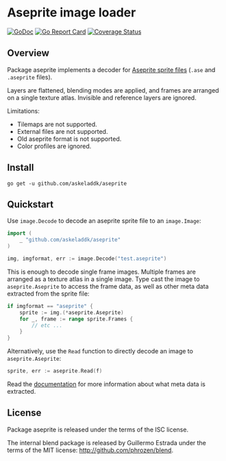# Aseprite image loader

[![GoDoc](https://godoc.org/github.com/askeladdk/aseprite?status.png)](https://godoc.org/github.com/askeladdk/aseprite)
[![Go Report Card](https://goreportcard.com/badge/github.com/askeladdk/aseprite)](https://goreportcard.com/report/github.com/askeladdk/aseprite)
[![Coverage Status](https://coveralls.io/repos/github/askeladdk/aseprite/badge.svg?branch=master)](https://coveralls.io/github/askeladdk/aseprite?branch=master)

## Overview

Package aseprite implements a decoder for [Aseprite sprite files](https://github.com/aseprite/aseprite/blob/main/docs/ase-file-specs.md) (`.ase` and `.aseprite` files).

Layers are flattened, blending modes are applied, and frames are arranged on a single texture atlas. Invisible and reference layers are ignored.

Limitations:
- Tilemaps are not supported.
- External files are not supported.
- Old aseprite format is not supported.
- Color profiles are ignored.

## Install

```
go get -u github.com/askeladdk/aseprite
```

## Quickstart

Use `image.Decode` to decode an aseprite sprite file to an `image.Image`:

```go
import (
    _ "github.com/askeladdk/aseprite"
)

img, imgformat, err := image.Decode("test.aseprite")
```

This is enough to decode single frame images. Multiple frames are arranged as a texture atlas in a single image. Type cast the image to `aseprite.Aseprite` to access the frame data, as well as other meta data extracted from the sprite file:

```go
if imgformat == "aseprite" {
    sprite := img.(*aseprite.Aseprite)
    for _, frame := range sprite.Frames {
        // etc ...
    }
}
```

Alternatively, use the `Read` function to directly decode an image to `aseprite.Aseprite`:

```go
sprite, err := aseprite.Read(f)
```

Read the [documentation](https://pkg.go.dev/github.com/askeladdk/aseprite) for more information about what meta data is extracted.

## License

Package aseprite is released under the terms of the ISC license.

The internal blend package is released by Guillermo Estrada under the terms of the MIT license: http://github.com/phrozen/blend.
